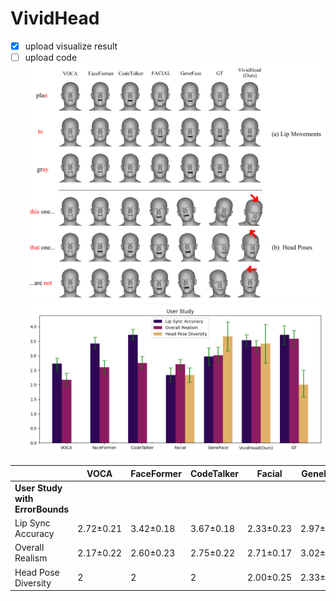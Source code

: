 # VividHead
- [x] upload visualize result
- [ ] upload code
![替代文本](./form.jpg)
![替代文本](./userStudy_errorBounds.png)

|                           | VOCA       | FaceFormer | CodeTalker | Facial     | GeneFace   | VividHead(Ours) | GT        |
|---------------------------|------------|------------|------------|------------|------------|-----------------|-----------|
| **User Study with ErrorBounds** |            |            |            |            |            |                 |           |
| Lip Sync Accuracy         | 2.72±0.21    | 3.42±0.18   | 3.67±0.18   | 2.33±0.23    | 2.97±0.31    | 3.67±0.19         | 3.72±0.32   |
| Overall Realism           | 2.17±0.22    | 2.60±0.23   | 2.75±0.22    | 2.71±0.17   | 3.02±0.26    | 3.31±0.20         | 3.58±0.29   |
| Head Pose Diversity       |  2  |   2  |   2  | 2.00±0.25    | 2.33±0.50    | 3.42±0.67         | 3.67±0.46   |
